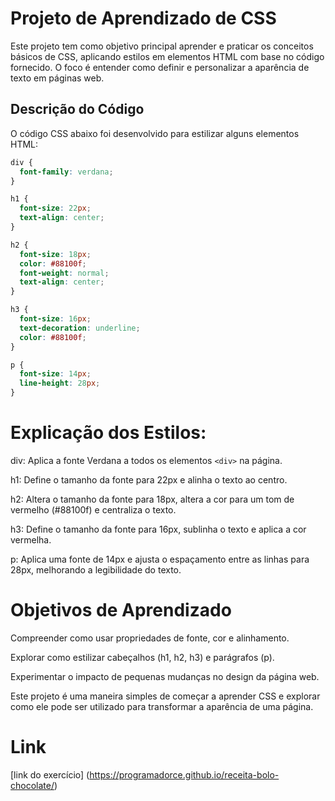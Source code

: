 # Projeto de Aprendizado de CSS

Este projeto tem como objetivo principal aprender e praticar os conceitos básicos de CSS, aplicando estilos em elementos HTML com base no código fornecido. O foco é entender como definir e personalizar a aparência de texto em páginas web.

## Descrição do Código

O código CSS abaixo foi desenvolvido para estilizar alguns elementos HTML:

```css
div {
  font-family: verdana;
}

h1 {
  font-size: 22px;
  text-align: center;
}

h2 {
  font-size: 18px;
  color: #88100f;
  font-weight: normal;
  text-align: center;
}

h3 {
  font-size: 16px;
  text-decoration: underline;
  color: #88100f;  
}

p {
  font-size: 14px;
  line-height: 28px;
}

```

# Explicação dos Estilos:

div: Aplica a fonte Verdana a todos os elementos ```<div>``` na página.

h1: Define o tamanho da fonte para 22px e alinha o texto ao centro.

h2: Altera o tamanho da fonte para 18px, altera a cor para um tom de vermelho (#88100f) e centraliza o texto.

h3: Define o tamanho da fonte para 16px, sublinha o texto e aplica a cor vermelha.

p: Aplica uma fonte de 14px e ajusta o espaçamento entre as linhas para 28px, melhorando a legibilidade do texto.

# Objetivos de Aprendizado

Compreender como usar propriedades de fonte, cor e alinhamento.

Explorar como estilizar cabeçalhos (h1, h2, h3) e parágrafos (p).

Experimentar o impacto de pequenas mudanças no design da página web.

Este projeto é uma maneira simples de começar a aprender CSS e explorar como ele pode ser utilizado para transformar a aparência de uma página.

# Link 
[link do exercício] (https://programadorce.github.io/receita-bolo-chocolate/)